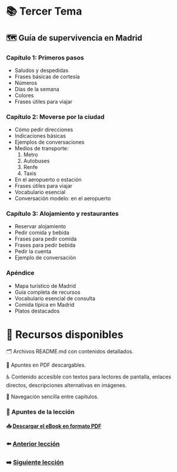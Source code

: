 # 📚 Tercer Tema

## 🗺️ Guía de supervivencia en Madrid

### Capítulo 1: Primeros pasos  
- Saludos y despedidas  
- Frases básicas de cortesía  
- Números  
- Días de la semana  
- Colores  
- Frases útiles para viajar  

### Capítulo 2: Moverse por la ciudad  
- Cómo pedir direcciones  
- Indicaciones básicas  
- Ejemplos de conversaciones  
- Medios de transporte:  
  1. Metro  
  2. Autobuses  
  3. Renfe  
  4. Taxis  
- En el aeropuerto o estación  
- Frases útiles para viajar  
- Vocabulario esencial  
- Conversación modelo: en el aeropuerto  

### Capítulo 3: Alojamiento y restaurantes  
- Reservar alojamiento  
- Pedir comida y bebida  
- Frases para pedir comida  
- Frases para pedir bebida  
- Pedir la cuenta  
- Ejemplo de conversación  

### Apéndice  
- Mapa turístico de Madrid  
- Guía completa de recursos  
- Vocabulario esencial de consulta  
- Comida típica en Madrid  
- Platos destacados  

# 🧰 Recursos disponibles  
🗂️ Archivos README.md con contenidos detallados.  

📄 Apuntes en PDF descargables.  

♿ Contenido accesible con textos para lectores de pantalla, enlaces directos, descripciones alternativas en imágenes. 

📌 Navegación sencilla entre capítulos.

### 📄 Apuntes de la lección  
#### 📥 [Descargar el eBook en formato PDF](../03-Guia%20de%20viaje/dist/Guia%20de%20supervivencia%20en%20Madrid%20-%20Siomara%20Sanchez.pdf)

### ⬅️ [Anterior lección](../02-Casos-Gramaticales/README.md)
### ➡️ [Siguiente lección](../04-Narrativa%20Interactiva/README.md)